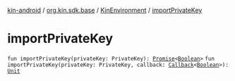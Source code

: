 [kin-android](../../index.md) / [org.kin.sdk.base](../index.md) / [KinEnvironment](index.md) / [importPrivateKey](./import-private-key.md)

# importPrivateKey

`fun importPrivateKey(privateKey: PrivateKey): `[`Promise`](../../org.kin.sdk.base.tools/-promise/index.md)`<`[`Boolean`](https://kotlinlang.org/api/latest/jvm/stdlib/kotlin/-boolean/index.html)`>`
`fun importPrivateKey(privateKey: PrivateKey, callback: `[`Callback`](../../org.kin.sdk.base.tools/-callback/index.md)`<`[`Boolean`](https://kotlinlang.org/api/latest/jvm/stdlib/kotlin/-boolean/index.html)`>): `[`Unit`](https://kotlinlang.org/api/latest/jvm/stdlib/kotlin/-unit/index.html)